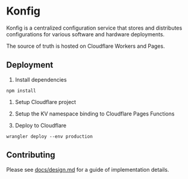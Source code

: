 # Konfig

Konfig is a centralized configuration service that stores and distributes configurations for various software and hardware deployments.

The source of truth is hosted on Cloudflare Workers and Pages.

## Deployment

1. Install dependencies

```shell
npm install
```

1. Setup Cloudflare project

1. Setup the KV namespace binding to Cloudflare Pages Functions

1. Deploy to Cloudflare

```shell
wrangler deploy --env production
```

## Contributing

Please see [docs/design.md](docs/design.md) for a guide of implementation details.
